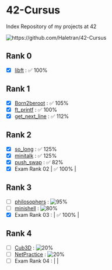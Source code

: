 # 42-Cursus
Index Repository of my projects at 42

<img src="https://badges.pufler.dev/visits/Haletran/42-Cursus" alt="https://github.com/Haletran/42-Cursus"> </img>

## Rank 0
- [x] <a href="https://github.com/Haletran/42_libft">libft</a> :  ✅ 100% 
## Rank 1
- [x] <a href="https://github.com/Haletran/42_Born2beroot">Born2beroot</a> : ✅ 105% 
- [x] <a href="https://github.com/Haletran/42_ft-printf">ft_printf</a> : ✅ 100% 
- [x] <a href="https://github.com/Haletran/42_get_next_line">get_next_line</a> : ✅ 112% 
## Rank 2
- [x] <a href="https://github.com/Haletran/42_So-long">so_long</a> : ✅ 125% 
- [x] <a href="https://github.com/Haletran/42_Minitalk">minitalk</a> : ✅ 125% 
- [x] <a href="https://github.com/Haletran/42_push-swap">push_swap</a> : ✅ 82% 
- [x] Exam Rank 02 | ✅ 100% |
## Rank 3
- [ ] <a href="https://github.com/Haletran/42_Philosophers">philosophers</a> : ![95%](https://progress-bar.dev/95)
- [ ] <a href="https://github.com/Haletran/42_Minishell">minishell</a> : ![80%](https://progress-bar.dev/80)
- [x] Exam Rank 03 : | ✅ 100% |
## Rank 4
- [ ] <a href="https://github.com/Haletran/42_Cub3D">Cub3D</a> : ![20%](https://progress-bar.dev/20)
- [ ] <a href="https://github.com/Haletran/42_NetPractice">NetPractice</a> : ![20%](https://progress-bar.dev/20)
- [ ] Exam Rank 04 : |  |
